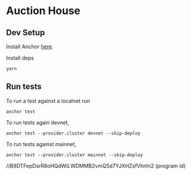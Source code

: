 # Auction House

## Dev Setup

Install Anchor [here](https://project-serum.github.io/anchor/getting-started/installation.html).

Install deps

```
yarn
```

## Run tests

To run a test against a localnet run

```
anchor test
```

To run tests again devnet,

```
anchor test --provider.cluster devnet --skip-deploy
```

To run tests against mainnet,

```
anchor test --provider.cluster mainnet --skip-deploy
```
//B9DTFepDsrR8oHQdWiLWDMMB2vmQ5d7YJXHZsfVhnhi2 (program id)